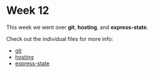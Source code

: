 # Week 12

This week we went over **git**, **hosting**, and **express-state**. 

Check out the individual files for more info: 
- [git](https://github.com/UMD-CS-STICs/389Kfall17/blob/master/lectures/week_12/git.md)
- [hosting](https://github.com/UMD-CS-STICs/389Kfall17/blob/master/lectures/week_12/hosting.md)
- [express-state](https://github.com/UMD-CS-STICs/389Kfall17/blob/master/lectures/week_12/express_state.md)
